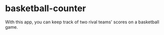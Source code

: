 # basketball-counter
With this app, you can keep track of two rival teams' scores on a basketball game.
